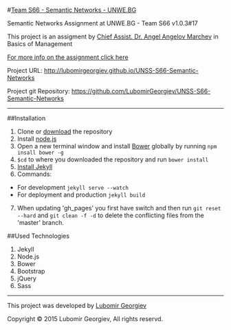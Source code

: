 #[Team S66 - Semantic Networks - UNWE.BG](http://lubomirgeorgiev.github.io/UNSS-S66-Semantic-Networks)

Semantic Networks Assignment at UNWE.BG - Team S66 v1.0.3#17

This project is an assigment by [Chief Assist. Dr. Angel Angelov Marchev](http://blogs.unwe.bg/angelmarchev/en/) in Basics of Management

[For more info on the assignment click here](https://b2c6e50d0308dc8a1d10b4dece743cbdbfd6cb89.googledrive.com/host/0BxoY4fessSvLbGd1STZ1UFdiRFk/index.html)

Project URL: http://lubomirgeorgiev.github.io/UNSS-S66-Semantic-Networks

Project git Repository: https://github.com/LubomirGeorgiev/UNSS-S66-Semantic-Networks

---

##Installation
1. Clone or [download](https://github.com/LubomirGeorgiev/UNSS-S66-Semantic-Networks/archive/master.zip) the repository
2. Install [node.js](https://nodejs.org/)
3.  Open a new terminal window and install [Bower](http://bower.io/) globally by running `npm insall bower -g`
4.  `$cd` to where you downloaded the repository and run `bower install`
5. [Install Jekyll](http://jekyllrb.com/docs/installation/)
6.  Commands:
 - For development `jekyll serve --watch`
 - For deployment and production `jekyll build`
7. When updating 'gh_pages' you first have switch and then run `git reset --hard` and `git clean -f -d` to delete the conflicting files from the 'master' branch.


##Used Technologies
1. Jekyll
2. Node.js
2. Bower
3. Bootstrap
4. jQuery
5. Sass

---
This project was developed by [Lubomir Georgiev](http://lubomirgeorgiev.com/)

Copyright © 2015 Lubomir Georgiev, All rights reservd.
